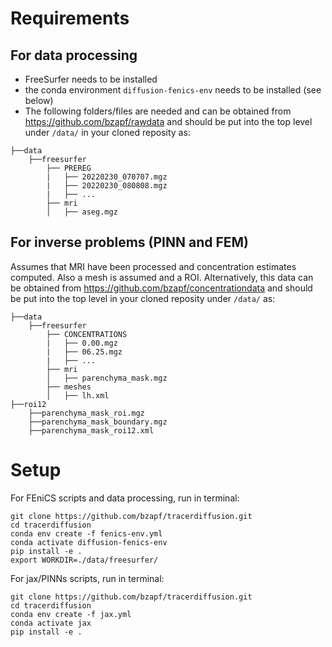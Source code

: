 # Requirements

## For data processing

- FreeSurfer needs to be installed
- the conda environment `diffusion-fenics-env` needs to be installed (see below)
- The following folders/files are needed and can be obtained from https://github.com/bzapf/rawdata and should be put into the top level under `/data/` in your cloned reposity as:
```
├──data
    ├──freesurfer
        ├── PREREG
        |   ├── 20220230_070707.mgz
        |   ├── 20220230_080808.mgz
        |   ├── ...
        ├── mri
        │   ├── aseg.mgz
```

## For inverse problems (PINN and FEM)

Assumes that MRI have been processed and concentration estimates computed. Also a mesh is assumed and a ROI.
Alternatively, this data can be obtained from https://github.com/bzapf/concentrationdata
and should be put into the top level in your cloned reposity under `/data/` as:
```
├──data
    ├──freesurfer
        ├── CONCENTRATIONS
        |   ├── 0.00.mgz
        |   ├── 06.25.mgz
        |   ├── ...
        ├── mri
        │   ├── parenchyma_mask.mgz
        ├── meshes
        │   ├── lh.xml
├──roi12
    ├──parenchyma_mask_roi.mgz
    ├──parenchyma_mask_boundary.mgz
    ├──parenchyma_mask_roi12.xml
```

# Setup

For FEniCS scripts and data processing, run in terminal:

```
git clone https://github.com/bzapf/tracerdiffusion.git
cd tracerdiffusion
conda env create -f fenics-env.yml
conda activate diffusion-fenics-env
pip install -e .
export WORKDIR=./data/freesurfer/
```

For jax/PINNs scripts, run in terminal:

```
git clone https://github.com/bzapf/tracerdiffusion.git
cd tracerdiffusion
conda env create -f jax.yml
conda activate jax
pip install -e .
```

